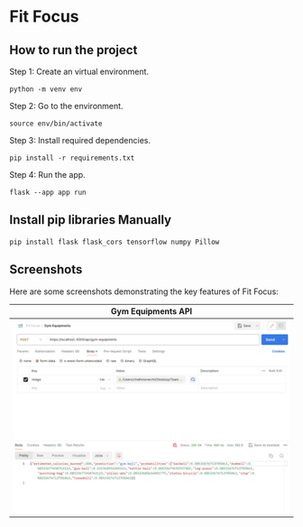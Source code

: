 # Fit Focus

## How to run the project

Step 1: Create an virtual environment.

```
python -m venv env
```

Step 2: Go to the environment.

```
source env/bin/activate
```

Step 3: Install required dependencies.

```
pip install -r requirements.txt
```

Step 4: Run the app.

```
flask --app app run
```

## Install pip libraries Manually

```
pip install flask flask_cors tensorflow numpy Pillow
```

## Screenshots

Here are some screenshots demonstrating the key features of Fit Focus:

|                  Gym Equipments API                  |
| :--------------------------------------------------: |
| ![Gym Equipments](/screenshots/Gym%20Equipments.png) |
